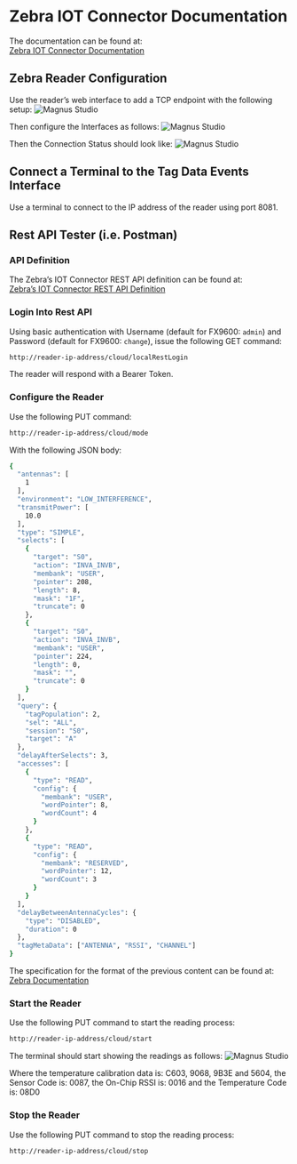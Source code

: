 # Zebra IOT Connector Documentation

The documentation can be found at:  
[Zebra IOT Connector Documentation](https://zebradevs.github.io/rfid-ziotc-docs/setupziotc/index.html#)

## Zebra Reader Configuration

Use the reader’s web interface to add a TCP endpoint with the following setup:
![Magnus Studio](https://axzon-docs-public.s3.us-east-2.amazonaws.com/images/github-magnus-md/magnus-studio-1.png)

Then configure the Interfaces as follows:
![Magnus Studio](https://axzon-docs-public.s3.us-east-2.amazonaws.com/images/github-magnus-md/magnus-studio-2.png)

Then the Connection Status should look like:
![Magnus Studio](https://axzon-docs-public.s3.us-east-2.amazonaws.com/images/github-magnus-md/magnus-studio-3.png)

## Connect a Terminal to the Tag Data Events Interface

Use a terminal to connect to the IP address of the reader using port 8081.

## Rest API Tester (i.e. Postman)

### API Definition

The Zebra’s IOT Connector REST API definition can be found at:  
[Zebra’s IOT Connector REST API Definition](https://zebradevs.github.io/rfid-ziotc-docs/best_practices/resources/index.html)

### Login Into Rest API

Using basic authentication with Username (default for FX9600: `admin`) and Password (default for FX9600: `change`), issue the following GET command:

```bash
http://reader-ip-address/cloud/localRestLogin
```
The reader will respond with a Bearer Token.


### Configure the Reader
Use the following PUT command:
```bash
http://reader-ip-address/cloud/mode
```
With the following JSON body:
```bash
{
  "antennas": [
    1
  ],
  "environment": "LOW_INTERFERENCE",
  "transmitPower": [
    10.0
  ],
  "type": "SIMPLE",
  "selects": [
    {
      "target": "S0",
      "action": "INVA_INVB",
      "membank": "USER",
      "pointer": 208,
      "length": 8,
      "mask": "1F",
      "truncate": 0
    },
    {
      "target": "S0",
      "action": "INVA_INVB",
      "membank": "USER",
      "pointer": 224,
      "length": 0,
      "mask": "",
      "truncate": 0
    }
  ],
  "query": {
    "tagPopulation": 2,
    "sel": "ALL",
    "session": "S0",
    "target": "A"
  },
  "delayAfterSelects": 3,
  "accesses": [
    {
      "type": "READ",
      "config": {
        "membank": "USER",
        "wordPointer": 8,
        "wordCount": 4
      }
    },
    {
      "type": "READ",
      "config": {
        "membank": "RESERVED",
        "wordPointer": 12,
        "wordCount": 3
      }
    }
  ],
  "delayBetweenAntennaCycles": {
    "type": "DISABLED",
    "duration": 0
  },
  "tagMetaData": ["ANTENNA", "RSSI", "CHANNEL"]
}
```
The specification for the format of the previous content can be found at:
[Zebra Documentation](https://zebradevs.github.io/rfid-ziotc-docs/schemas/operating_modes/index.html)

### Start the Reader
Use the following PUT command to start the reading process:
```bash
http://reader-ip-address/cloud/start
```
The terminal should start showing the readings as follows:
![Magnus Studio](https://axzon-docs-public.s3.us-east-2.amazonaws.com/images/github-magnus-md/magnus-studio-4.png)

Where the temperature calibration data is: C603, 9068, 9B3E and 5604, the Sensor Code is: 0087, the On-Chip RSSI is: 0016 and the Temperature Code is: 08D0

### Stop the Reader
Use the following PUT command to stop the reading process:
```bash
http://reader-ip-address/cloud/stop
```

